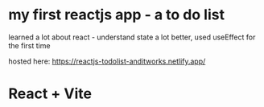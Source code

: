 # my first reactjs app - a to do list

learned a lot about react - understand state a lot better, used useEffect for the first time

hosted here: https://reactjs-todolist-anditworks.netlify.app/




# React + Vite

